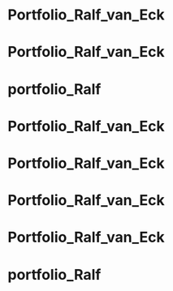 # Portfolio_Ralf_van_Eck
# Portfolio_Ralf_van_Eck
# portfolio_Ralf
# Portfolio_Ralf_van_Eck
# Portfolio_Ralf_van_Eck
# Portfolio_Ralf_van_Eck
# Portfolio_Ralf_van_Eck
# portfolio_Ralf
